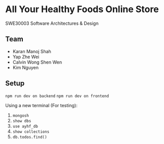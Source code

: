 # All Your Healthy Foods Online Store
SWE30003 Software Architectures & Design

## Team
* Karan Manoj Shah
* Yap Zhe Wei
* Calvin Wong Shen Wen
* Kim Nguyen

## Setup
`npm run dev on backend`
`npm run dev on frontend`

Using a new terminal (For testing):
1. `mongosh`
2. `show dbs`
3. `use ayhf_db`
4. `show collections`
5. `db.todos.find()`
